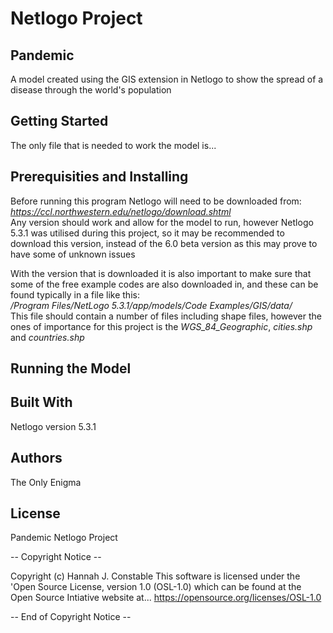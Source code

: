 # Netlogo Project 
## Pandemic

A model created using the GIS extension in Netlogo to show the spread of a disease through the world's population

## Getting Started

The only file that is needed to work the model is...


## Prerequisities and Installing

Before running this program Netlogo will need to be downloaded from:  
_https://ccl.northwestern.edu/netlogo/download.shtml_   
Any version should work and allow for the model to run, however Netlogo 5.3.1 was utilised
during this project, so it may be recommended to download this version, instead of the 6.0
beta version as this may prove to have some of unknown issues

With the version that is downloaded it is also important to make sure that some of the free
example codes are also downloaded in, and these can be found typically in a file like this:  
_/Program Files/NetLogo 5.3.1/app/models/Code Examples/GIS/data/_  
This file should contain a number of files including shape files, however the ones of 
importance for this project is the *WGS_84_Geographic*, *cities.shp* and *countries.shp*

## Running the Model


## Built With

Netlogo version 5.3.1

## Authors

The Only Enigma

## License

 Pandemic Netlogo Project
 
 -- Copyright Notice --


 Copyright (c) Hannah J. Constable
 This software is licensed under the 'Open Source License, version 1.0 (OSL-1.0)
 which can be found at the Open Source Intiative website at...
https://opensource.org/licenses/OSL-1.0


-- End of Copyright Notice --
